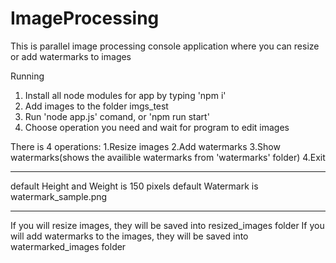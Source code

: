 # ImageProcessing
This is parallel image processing console application where you can resize or add watermarks to images

Running
1. Install all node modules for app by typing 'npm i'
2. Add images to the folder imgs_test
3. Run 'node app.js' comand, or 'npm run start'
4. Choose operation you need and wait for program to edit images

There is 4 operations:
1.Resize images
2.Add watermarks
3.Show watermarks(shows the availible watermarks from 'watermarks' folder)
4.Exit

***
default Height and Weight is 150 pixels
default Watermark is watermark_sample.png
*** 
If you will resize images, they will be saved into resized_images folder
If you will add watermarks to the images, they will be saved into watermarked_images folder
